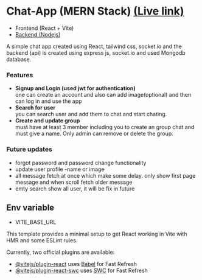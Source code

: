 # Chat-App (MERN Stack) [(Live link)]()

- Frontend (React + Vite)
- [Backend (Nodejs) ](https://github.com/itz-AmdadulHaque/Chat-App-Backend-)

A simple chat app created using React, tailwind css, socket.io and the backend (api) is created using express js, socket.io and used Mongodb database.

### Features

- <b>Signup and Login (used jwt for authentication)</b><br>
  one can create an account and also can add image(optional) and then can log in and use the app
- <b>Search for user</b><br>
  you can search user and add them to chat and start chating.
- <b>Create and update group</b><br>
  must have at least 3 member including you to create an group chat and must give a name. Only admin can remove or delete the group.

### Future updates

- forgot password and password change functionality
- update user profile -name or image
- all message fetch at once which make some delay. only show first page message and when scroll fetch older message
- emty search show all user, it will be fix in future

## Env variable

- VITE_BASE_URL

This template provides a minimal setup to get React working in Vite with HMR and some ESLint rules.

Currently, two official plugins are available:

- [@vitejs/plugin-react](https://github.com/vitejs/vite-plugin-react/blob/main/packages/plugin-react/README.md) uses [Babel](https://babeljs.io/) for Fast Refresh
- [@vitejs/plugin-react-swc](https://github.com/vitejs/vite-plugin-react-swc) uses [SWC](https://swc.rs/) for Fast Refresh
